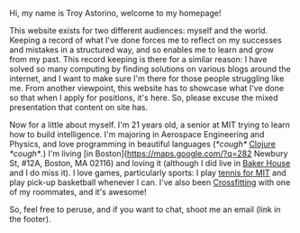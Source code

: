 Hi, my name is Troy Astorino, welcome to my homepage!

This website exists for two different audiences: myself and the world. 
Keeping a record of what I've done forces me to reflect on my successes and 
mistakes in a structured way, and so enables me to learn and grow from my past. 
This record keeping is there for a similar reason: I have solved so many 
computing by finding solutions on various blogs around the internet, and I want 
to make sure I'm there for those people struggling like me. From another 
viewpoint, this website has to showcase what I've done so that when I apply for 
positions, it's here. So, please excuse the mixed presentation that content on 
site has. 

Now for a little about myself. I'm 21 years old, a senior at MIT trying to learn 
how to build intelligence. I'm majoring in Aerospace Engineering and Physics, 
and love programming in beautiful languages (_\*cough\*_ 
[Clojure](http://clojure.org/) _\*cough\*_.) I'm living 
[in Boston](https://maps.google.com/?q=282 Newbury St, #12A, Boston, MA 02116) 
and loving it (although I did live in [Baker House](https://baker.mit.edu/) and 
I do miss it). I love games, particularly sports: I play 
[tennis for MIT](http://mitathletics.com/sports/m-tennis) and play pick-up 
basketball whenever I can. I've also been [Crossfitting](http://crossfit.com/) 
with one of my roommates, and it's awesome!
 
So, feel free to peruse, and if you want to chat, shoot me an email (link in the 
footer). 
